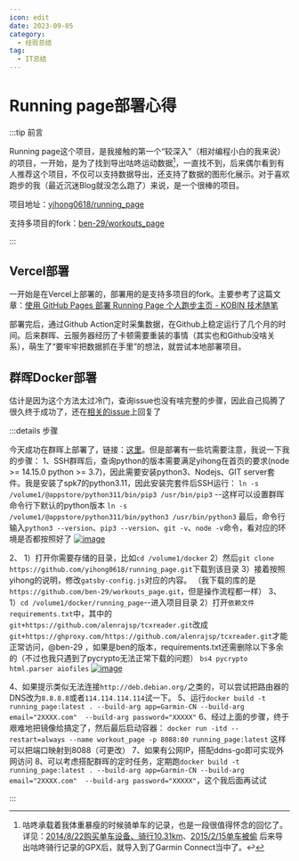 ```yaml
---
icon: edit
date: 2023-09-05
category:
  - 经验总结
tag:
  - IT总结
---
```

# Running page部署心得

:::tip 前言

Running page这个项目，是我接触的第一个“较深入”（相对编程小白的我来说）的项目，一开始，是为了找到导出咕咚运动数据[^1]，一直找不到，后来偶尔看到有人推荐这个项目，不仅可以支持数据导出，还支持了数据的图形化展示。对于喜欢跑步的我（最近沉迷Blog就没怎么跑了）来说，是一个很棒的项目。

[^1]:咕咚承载着我体重暴瘦的时候骑单车的记录，也是一段很值得怀念的回忆了。详见：[2014/8/22购买单车设备、骑行10.31km](/Arthur/Qzone/说说.html#_8月-1)、[2015/2/15单车被偷](https://blog.4a1801.life/Arthur/Qzone/%E8%AF%B4%E8%AF%B4.html#_2%E6%9C%88) 后来导出咕咚骑行记录的GPX后，就导入到了Garmin Connect当中了。↩

项目地址：[yihong0618/running_page](https://github.com/yihong0618/running_page)

支持多项目的fork：[ben-29/workouts_page](https://github.com/ben-29/workouts_page)

:::

## Vercel部署

一开始是在Vercel上部署的，部署用的是支持多项目的fork。主要参考了这篇文章：[使用 GitHub Pages 部署 Running Page 个人跑步主页 - KOBIN 技术随笔](https://blog.kobin.cn/blog/program/p3/2396.html)

部署完后，通过Github Action定时采集数据，在Github上稳定运行了几个月的时间。后来群晖、云服务器经历了卡顿需要重装的事情（其实也和Github没啥关系），萌生了“要牢牢把数据抓在手里”的想法，就尝试本地部署项目。



## 群晖Docker部署

估计是因为这个方法太过冷门，查询issue也没有啥完整的步骤，因此自己捣腾了很久终于成功了，还在[相关的issue](https://github.com/yihong0618/running_page/issues/181#issuecomment-1671016002)上回复了

:::details 步骤

今天成功在群晖上部署了，链接：[这里](http://ddns.4a1801.life:8088/)。但是部署有一些坑需要注意，我说一下我的步骤：
1、SSH群晖后，查询python的版本需要满足yihong在首页的要求(node >= 14.15.0 python >= 3.7)，因此需要安装python3、Nodejs、GIT server套件。我是安装了spk7的python3.11，因此安装完套件后SSH运行：
`ln -s /volume1/@appstore/python311/bin/pip3 /usr/bin/pip3` --这样可以设置群晖命令行下默认的python版本
`ln -s /volume1/@appstore/python311/bin/python3 /usr/bin/python3`
最后，命令行输入`python3 --version`、`pip3 --version`、`git -v`、`node -v`命令，看对应的环境是否都按照好了
[![image](https://user-images.githubusercontent.com/129527972/259370561-c1567ab4-9eea-4f61-9d49-cff2d14fa88f.png)](https://user-images.githubusercontent.com/129527972/259370561-c1567ab4-9eea-4f61-9d49-cff2d14fa88f.png)

2、
1）打开你需要存储的目录，比如`cd /volume1/docker`
2）然后`git clone https://github.com/yihong0618/running_page.git`下载到该目录
3）接着按照yihong的说明，修改`gatsby-config.js`对应的内容。
（我下载的库的是`https://github.com/ben-29/workouts_page.git`，但是操作流程都一样）
3、
1）`cd /volume1/docker/running_page`--进入项目目录
2）打开`依赖文件requirements.txt`中，其中的`git+https://github.com/alenrajsp/tcxreader.git`改成`git+https://ghproxy.com/https://github.com/alenrajsp/tcxreader.git`才能正常访问，@ben-29 ，如果是ben的版本，requirements.txt还需删除以下多余的（不过也我只遇到了pycrypto无法正常下载的问题）
`bs4 pycrypto html.parser aiofiles`
[![image](https://user-images.githubusercontent.com/129527972/259371179-0ab984a6-5012-4294-bc56-503104b76cc3.png)](https://user-images.githubusercontent.com/129527972/259371179-0ab984a6-5012-4294-bc56-503104b76cc3.png)

4、如果提示类似无法连接`http://deb.debian.org/`之类的，可以尝试把路由器的DNS改为`8.8.8.8`或者`114.114.114.114`试一下。
5、运行`docker build -t running_page:latest . --build-arg app=Garmin-CN --build-arg email="2XXXX.com"  --build-arg password="XXXXX"`
6、经过上面的步骤，终于艰难地把镜像给搞定了，然后最后启动容器：
`docker run -itd --restart=always --name workout_page -p 8088:80 running_page:latest` 这样可以把端口映射到8088（可更改）
7、如果有公网IP，搭配ddns-go即可实现外网访问
8、可以考虑搭配群晖的定时任务，定期跑`docker build -t running_page:latest . --build-arg app=Garmin-CN --build-arg email="2XXXX.com"  --build-arg password="XXXXX"`，这个我后面再试试



:::
